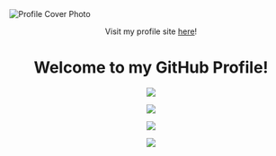 <img src="https://i.imgur.com/2X1VqNH.png" alt="Profile Cover Photo">
<p align="center">Visit my profile site <a href="https://krcolonia.github.io/" target="_blank">here</a>!</p>

<h1 align="center">Welcome to my GitHub Profile!</h1>
<p align="center"><img src="https://github-readme-streak-stats.herokuapp.com/?user=NorielAchero&theme=dark&hide_border=false"></p>
<p align="center"><a href="https://github.com/krcolonia"><img src="https://github-readme-stats.vercel.app/api/top-langs/?username=krcolonia&theme=dark&layout=compact&hide_border=true"></a></p>

<p align="center"><img src="https://github-profile-trophy.vercel.app/?username=NorielAchero&theme=radical&no-frame=true&no-bg=false&margin-w=4"></p>


<p align="center"><img src="https://github-contributor-stats.vercel.app/api?username=krcolonia&limit=5&theme=dark&combine_all_yearly_contributions=true"></p>
<!--
**krcolonia/krcolonia** is a ✨ _special_ ✨ repository because its `README.md` (this file) appears on your GitHub profile.

Here are some ideas to get you started:

- 🔭 I’m currently working on ...
- 🌱 I’m currently learning ...
- 👯 I’m looking to collaborate on ...
- 🤔 I’m looking for help with ...
- 💬 Ask me about ...
- 📫 How to reach me: ...
- 😄 Pronouns: ...
- ⚡ Fun fact: ...
-->
